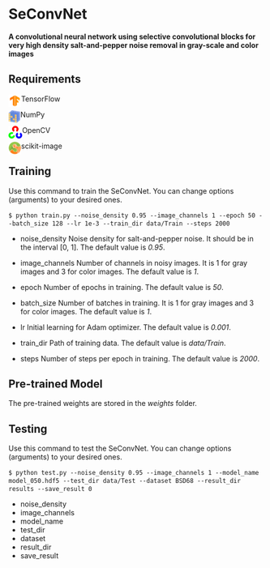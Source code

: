 # SeConvNet
 
**A convolutional neural network using selective convolutional blocks for very high density salt-and-pepper noise removal in gray-scale and color images**

## Requirements
TensorFlow <img align="left" height="25" src="figs/tf.png">

NumPy <img align="left" height="25" src="figs/numpy.jpg">

OpenCV <img align="left" height="25" src="figs/OpenCV.png">

scikit-image <img align="left" height="25" src="figs/scikit-image.png">

<!---Matplotlib <img align="left" height="25" src="figs/matplotlib.png"> --->

## Training
Use this command to train the SeConvNet. You can change options (arguments) to your desired ones.
```
$ python train.py --noise_density 0.95 --image_channels 1 --epoch 50 --batch_size 128 --lr 1e-3 --train_dir data/Train --steps 2000
```
- noise_density
Noise density for salt-and-pepper noise. It should be in the interval [0, 1]. The default value is *0.95*.
- image_channels
Number of channels in noisy images. It is 1 for gray images and 3 for color images. The default value is *1*.
- epoch
Number of epochs in training. The default value is *50*.

- batch_size
Number of batches in training. It is 1 for gray images and 3 for color images. The default value is *1*.

- lr
Initial learning for Adam optimizer. The default value is *0.001*.

- train_dir
Path of training data. The default value is *data/Train*.

- steps
Number of steps per epoch in training. The default value is *2000*.

## Pre-trained Model
The pre-trained weights are stored in the *weights* folder.

## Testing
Use this command to test the SeConvNet. You can change options (arguments) to your desired ones.
```
$ python test.py --noise_density 0.95 --image_channels 1 --model_name model_050.hdf5 --test_dir data/Test --dataset BSD68 --result_dir results --save_result 0
```
- noise_density
- image_channels
- model_name
- test_dir
- dataset
- result_dir
- save_result

<!---## This repository contains the python codes for the implementation of the paper "[A convolutional neural network using selective convolutional blocks for very high density salt-and-pepper noise removal in gray-scale and color images](https://doi.org/10.1007/s12652-022-03747-7)".

Citation
Rafiee, A.A., Farhang, M. A convolutional neural network using selective convolutional blocks for very high density salt-and-pepper noise removal in gray-scale and color images. *Journal* (2022). https://doi.org/

[Download citation](https://)


### DOI
https://doi.org/

## Abstract
... --->
